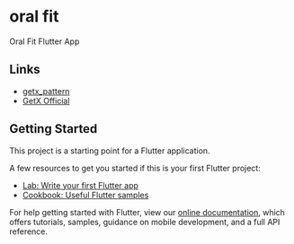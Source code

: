 # oral fit

Oral Fit Flutter App

## Links

- [getx_pattern](https://github.com/kauemurakami/getx_pattern)
- [GetX Official](https://github.com/jonataslaw/getx/blob/master/README.ko-kr.md)

## Getting Started

This project is a starting point for a Flutter application.

A few resources to get you started if this is your first Flutter project:

- [Lab: Write your first Flutter app](https://flutter.dev/docs/get-started/codelab)
- [Cookbook: Useful Flutter samples](https://flutter.dev/docs/cookbook)

For help getting started with Flutter, view our
[online documentation](https://flutter.dev/docs), which offers tutorials,
samples, guidance on mobile development, and a full API reference.
